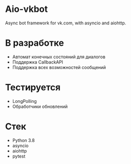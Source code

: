 # Aio-vkbot
Async bot framework for vk.com, with asyncio and aiohttp.

# В разработке
* Автомат конечных состояний для диалогов
* Поддержка CallbackAPI
* Поддержка всех возможностей сообщений

# Тестируется
* LongPolling
* Обработчики обновлений

# Стек
* Python 3.8
* asyncio
* aiohttp
* pytest

